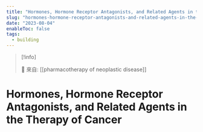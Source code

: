 ```yaml
---
title: "Hormones, Hormone Receptor Antagonists, and Related Agents in the Therapy of Cancer"
slug: "hormones-hormone-receptor-antagonists-and-related-agents-in-the-therapy-of-cancer"
date: "2023-08-04"
enableToc: false
tags:
  - building
---
```


> [!info]
>
> 🌱 來自: [[pharmacotherapy of neoplastic disease]]

# Hormones, Hormone Receptor Antagonists, and Related Agents in the Therapy of Cancer


